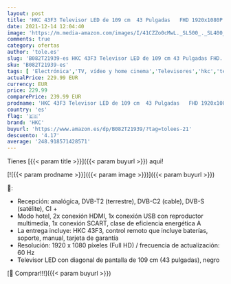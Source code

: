 ```yaml
---
layout: post
title: 'HKC 43F3 Televisor LED de 109 cm  43 Pulgadas   FHD 1920x1080P  sintonizador Triple  DVB-C / -T2 / -S2   Ci +  HDMI  Reproductor Multimedia a través de USB 2.0 '
date: 2021-12-14 12:04:40
image: 'https://m.media-amazon.com/images/I/41CZZo0cMwL._SL500_._SL400_.jpg'
comments: true
category: ofertas
author: 'tole.es'
slug: 'B082T21939-es HKC 43F3 Televisor LED de 109 cm 43 Pulgadas FHD...'
sku: 'B082T21939-es'
tags: [ 'Electrónica','TV, vídeo y home cinema','Televisores','hkc','televisor', ]
actualPrice: 229.99 EUR
currency: EUR
price: 229.99
comparePrice: 239.99 EUR
prodname: 'HKC 43F3 Televisor LED de 109 cm  43 Pulgadas   FHD 1920x1080P  sintonizador Triple  DVB-C / -T2 / -S2   Ci +  HDMI  Reproductor Multimedia a través de USB 2.0 '
country: 'es'
flag: '🇪🇸'
brand: 'HKC'
buyurl: 'https://www.amazon.es/dp/B082T21939/?tag=tolees-21'
descuento: '4.17'
average: '248.918571428571'
---
```


Tienes [{{< param title >}}]({{< param buyurl >}}) aqui!

[![{{< param prodname >}}]({{< param image >}})]({{< param buyurl >}})

🔎:

- Recepción: analógica, DVB-T2 (terrestre), DVB-C2 (cable), DVB-S (satélite), CI +
- Modo hotel, 2x conexión HDMI, 1x conexión USB con reproductor multimedia, 1x conexión SCART, clase de eficiencia energética A
- La entrega incluye: HKC 43F3, control remoto que incluye baterías, soporte, manual, tarjeta de garantía
- Resolución: 1920 x 1080 píxeles (Full HD) / frecuencia de actualización: 60 Hz
- Televisor LED con diagonal de pantalla de 109 cm (43 pulgadas), negro

[🛒 Comprar!!!]({{< param buyurl >}})
